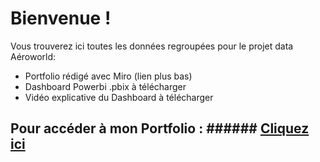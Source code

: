 # Bienvenue !
Vous trouverez ici toutes les données regroupées pour le projet data Aéroworld:
  - Portfolio rédigé avec Miro (lien plus bas)
  -  Dashboard Powerbi .pbix à télécharger
  - Vidéo explicative du Dashboard à télécharger

## Pour accéder à mon Portfolio : ###### [Cliquez ici](https://miro.com/welcomeonboard/UUtualRZT0t3MFZvN0NoUmpBakRKeWFwOUtZd3ppSThnOHdPN1ZuSDlJVnZkNllUbHNaNWFNSDByQWtnWlh1N1lyTEhqTnhMTi9lUHVseDNHSDdSVllIUDhtdERzcUpDVGo1MXlvYWs5dk9LbnY1aGpvVnRjdExrTkRzNnBxdm0hZQ==?share_link_id=681324772784)

